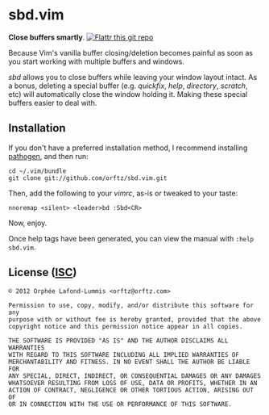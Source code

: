 sbd.vim
=======

**Close buffers smartly**. [![Flattr this git repo](http://api.flattr.com/button/flattr-badge-large.png)](https://flattr.com/submit/auto?user_id=orpheelafondlummis&url=https://github.com/orftz/sbd.vim&title=sbd.vim&language=&tags=github&category=software)

Because Vim's vanilla buffer closing/deletion becomes painful as soon as you start working with multiple buffers and windows.

*sbd* allows you to close buffers while leaving your window layout intact. As a bonus, deleting a special buffer (e.g. *quickfix*, *help*, *directory*, *scratch*, etc) will automatically close the window holding it. Making these special buffers easier to deal with.


## Installation

If you don't have a preferred installation method, I recommend installing [pathogen](https://github.com/tpope/vim-pathogen), and then run:

    cd ~/.vim/bundle
    git clone git://github.com/orftz/sbd.vim.git

Then, add the following to your *vimrc*, as-is or tweaked to your taste:

    nnoremap <silent> <leader>bd :Sbd<CR>

Now, enjoy.

Once help tags have been generated, you can view the manual with `:help sbd.vim`.


## License ([ISC](https://en.wikipedia.org/wiki/ISC_license))

    © 2012 Orphée Lafond-Lummis <orftz@orftz.com>

    Permission to use, copy, modify, and/or distribute this software for any
    purpose with or without fee is hereby granted, provided that the above
    copyright notice and this permission notice appear in all copies.

    THE SOFTWARE IS PROVIDED "AS IS" AND THE AUTHOR DISCLAIMS ALL WARRANTIES
    WITH REGARD TO THIS SOFTWARE INCLUDING ALL IMPLIED WARRANTIES OF
    MERCHANTABILITY AND FITNESS. IN NO EVENT SHALL THE AUTHOR BE LIABLE FOR
    ANY SPECIAL, DIRECT, INDIRECT, OR CONSEQUENTIAL DAMAGES OR ANY DAMAGES
    WHATSOEVER RESULTING FROM LOSS OF USE, DATA OR PROFITS, WHETHER IN AN
    ACTION OF CONTRACT, NEGLIGENCE OR OTHER TORTIOUS ACTION, ARISING OUT OF
    OR IN CONNECTION WITH THE USE OR PERFORMANCE OF THIS SOFTWARE.
